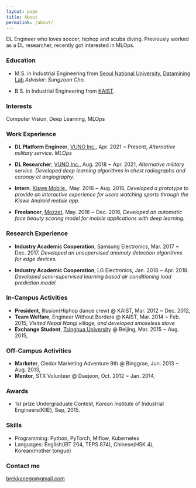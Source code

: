 ```yaml
---
layout: page
title: About
permalink: /about/
---
```


DL Engineer who loves soccer, hiphop and scuba diving.
Previously worked as a DL researcher, recently got interested in MLOps.

### Education

- M.S. in Industrial Engineering from [Seoul National University](http://www.snu.ac.kr), [Datamining Lab](http://www.dm.snu.ac.kr) *Advisior: Sungzoon Cho*.

- B.S. in Industrial Engineering from [KAIST](http://www.kaist.ac.kr). 

### Interests

Computer Vision, Deep Learning, MLOps

### Work Experience

- **DL Platform Engineer**, [VUNO Inc.](https://vuno.co), Apr. 2021 ~ Present, *Alternative military service. MLOps* 

- **DL Researcher**, [VUNO Inc.](https://vuno.co), Aug. 2018 ~ Apr. 2021, *Alternative military service. Developed deep learning algorithms in chest radiographs and coronay ct angiography.* 

- **Intern**, [Kiswe Mobile.](https://www.kiswe.com), May. 2016 ~ Aug. 2016, *Developed a prototype to provide an interactive experience for users watching sports through the Kiswe Android mobile app.* 

- **Freelancer**, [Mozzet](https://mozzet.com), May. 2016 ~ Dec. 2016, *Developed an automatic face beauty scoring model for mobile applications with deep learning.* 

### Research Experience

- **Industry Academic Cooperation**, Samsung Electronics, Mar. 2017 ~ Dec. 2017. *Developed an unsupervised anomaly detection algorithms for edge devices.*

- **Industry Academic Cooperation**, LG Electronics, Jan. 2018 ~ Apr. 2018. *Developed semi-supervised learning based air conditioning load prediction model.*

### In-Campus Activities

- **President**, Illusion(Hiphop dance crew) @ KAIST, Mar. 2012 ~ Dec. 2012, 
- **Team Welfare**, Engineer Without Borders @ KAIST, Mar. 2014 ~ Feb. 2015, *Visited Nepal Nangi village, and developed smokeless stove*
- **Exchange Student**, [Tsinghua University](https://www.tsinghua.edu.cn/en/) @ Beijing, Mar. 2015 ~ Aug. 2015, 

### Off-Campus Activities

- **Marketer**, Cledor Marketing Adventure 9th @ Binggrae, Jun. 2013 ~ Aug. 2013, 
- **Mentor**, STX Volunteer @ Daejeon, Oct. 2012 ~ Jan. 2014, 

### Awards
- 1st prize Undergraduate Contest, Korean Institute of Industrial Engineers(KIIE), Sep, 2015.

### Skills
- Programming: Python, PyTorch, Mlflow, Kubernetes
- Languages: English(IBT 204, TEPS 874), Chinese(HSK 4), Korean(mother tongue)

### Contact me

[brekkanegg@gmail.com](mailto:brekkanegg@gmail.com)
